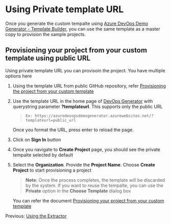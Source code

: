 # Using Private template URL

Once you generate the custom tempalte using [Azure  DevOps Demo Generator - Template Builder](https://azuredevopsdemogenerator.azurewebsites.net/), you can use the same template as a master copy to provision the sample projects.

## Provisioning your project from your custom template using public URL

Using private template URL you can provisoin the project. You have multiple options here


1. Using the template URL from public GitHub repository, refer [Provisioning the project from your custom template](./Using-The-Template-Extractor.md)

1. Use the template URL in the home page of [DevOps Generator](https://azuredevopsdemogenerator.azurewebsites.net/) with querystring parameter **?templateurl**. This supports only the public URL
 
    >```Ex: https://azuredevopsdemogenerator.azurewebsites.net/?templateurl=public_url ```

    Once you format the URL, press enter to reload the page.
1. Click on **Sign In** button

1. Once you navigate to **Create Project** page, you should see the private tempalte selected by default

1. Select the **Organization**.  Provide the **Project Name**. Choose **Create Project** to start provisioning a project

    > **Note**: Once the process completes, the template will be discarded by the system. If you want to reuse the tempalte, you can use the **Private** option in the **Choose Template** dialog box

    You can refer the document [Provisioning your project from your custom template](./Using-The-Template-Extractor.md)

Previous: [Using the Extractor](./Using-The-Template-Extractor.md)
